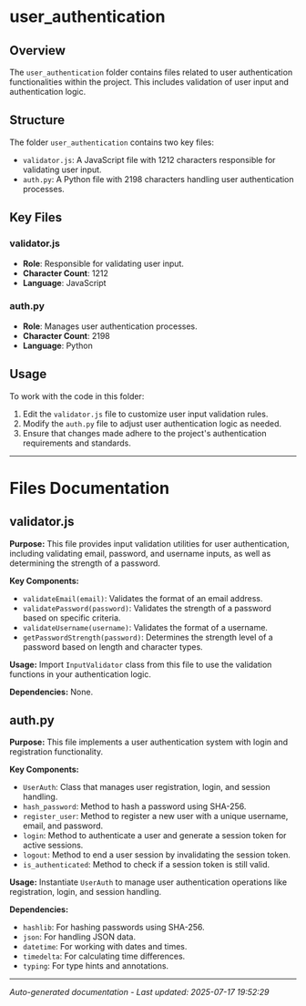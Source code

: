 # user_authentication

## Overview
The `user_authentication` folder contains files related to user authentication functionalities within the project. This includes validation of user input and authentication logic.

## Structure
The folder `user_authentication` contains two key files:
- `validator.js`: A JavaScript file with 1212 characters responsible for validating user input.
- `auth.py`: A Python file with 2198 characters handling user authentication processes.

## Key Files
### validator.js
- **Role**: Responsible for validating user input.
- **Character Count**: 1212
- **Language**: JavaScript

### auth.py
- **Role**: Manages user authentication processes.
- **Character Count**: 2198
- **Language**: Python

## Usage
To work with the code in this folder:
1. Edit the `validator.js` file to customize user input validation rules.
2. Modify the `auth.py` file to adjust user authentication logic as needed.
3. Ensure that changes made adhere to the project's authentication requirements and standards.

---

# Files Documentation

## validator.js

**Purpose:** This file provides input validation utilities for user authentication, including validating email, password, and username inputs, as well as determining the strength of a password.

**Key Components:**
- `validateEmail(email)`: Validates the format of an email address.
- `validatePassword(password)`: Validates the strength of a password based on specific criteria.
- `validateUsername(username)`: Validates the format of a username.
- `getPasswordStrength(password)`: Determines the strength level of a password based on length and character types.

**Usage:** Import `InputValidator` class from this file to use the validation functions in your authentication logic.

**Dependencies:** None.

## auth.py

**Purpose:** This file implements a user authentication system with login and registration functionality.

**Key Components:**
- `UserAuth`: Class that manages user registration, login, and session handling.
- `hash_password`: Method to hash a password using SHA-256.
- `register_user`: Method to register a new user with a unique username, email, and password.
- `login`: Method to authenticate a user and generate a session token for active sessions.
- `logout`: Method to end a user session by invalidating the session token.
- `is_authenticated`: Method to check if a session token is still valid.

**Usage:** Instantiate `UserAuth` to manage user authentication operations like registration, login, and session handling.

**Dependencies:**
- `hashlib`: For hashing passwords using SHA-256.
- `json`: For handling JSON data.
- `datetime`: For working with dates and times.
- `timedelta`: For calculating time differences.
- `typing`: For type hints and annotations.

---
*Auto-generated documentation - Last updated: 2025-07-17 19:52:29*
